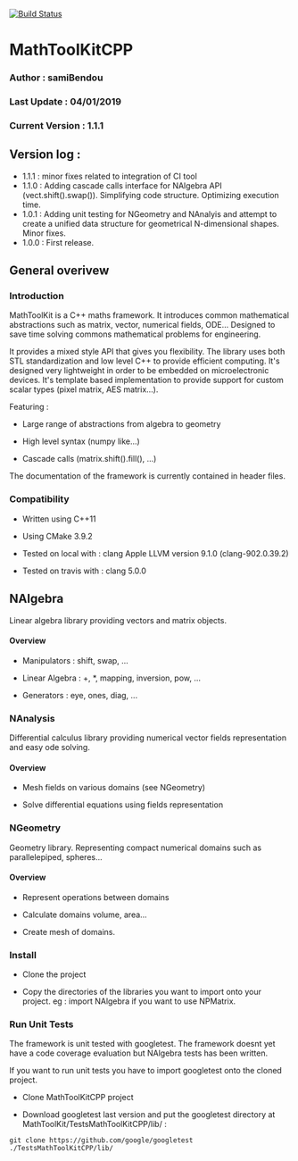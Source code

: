 [![Build Status](https://travis-ci.org/samiBendou/MathToolKitCPP.svg?branch=master)](https://travis-ci.org/samiBendou/MathToolKitCPP/builds)

# MathToolKitCPP

### Author : samiBendou

### Last Update : 04/01/2019

### Current Version : 1.1.1

## Version log :


- 1.1.1 :   minor fixes related to integration of CI tool
- 1.1.0 :   Adding cascade calls interface for NAlgebra API (vect.shift().swap()). Simplifying code structure.
            Optimizing execution time.
- 1.0.1 :   Adding unit testing for NGeometry and NAnalyis and attempt to create a unified data structure
            for geometrical N-dimensional shapes. Minor fixes.
- 1.0.0 :   First release.

## General overivew

### Introduction

MathToolKit is a C++ maths framework. It introduces common mathematical abstractions such as matrix, vector, numerical fields, ODE...
Designed to save time solving commons mathematical problems for engineering.

It provides a mixed style API that gives you flexibility.
The library uses both STL standardization and low level C++ to provide efficient computing.
It's designed very lightweight in order to be embedded on microelectronic devices.
It's template based implementation to provide support for custom scalar types (pixel matrix, AES matrix...).

Featuring :

- Large range of abstractions from algebra to geometry

- High level syntax (numpy like...)

- Cascade calls (matrix.shift().fill(), ...)

The documentation of the framework is currently contained in header files.

### Compatibility

- Written using C++11

- Using CMake 3.9.2

- Tested on local with : clang Apple LLVM version 9.1.0 (clang-902.0.39.2)

- Tested on travis with : clang 5.0.0

## NAlgebra

Linear algebra library providing vectors and matrix objects.

#### Overview

- Manipulators : shift, swap, ...

- Linear Algebra : +, *, mapping, inversion, pow, ...

- Generators : eye, ones, diag, ...
  
 ### NAnalysis
 
 Differential calculus library providing numerical vector fields representation and easy ode solving.
 
 #### Overview
 
- Mesh fields on various domains (see NGeometry)

- Solve differential equations using fields representation
 
 ### NGeometry
 
 Geometry library. Representing compact numerical domains such as parallelepiped, spheres...
 
 #### Overview
 
 - Represent operations between domains
 
 - Calculate domains volume, area...
  
 - Create mesh of domains.

 ### Install
 
- Clone the project

- Copy the directories of the libraries you want to import onto your project. 
eg : import NAlgebra if you want to use NPMatrix.

### Run Unit Tests

The framework is unit tested with googletest. The framework doesnt yet have a code coverage evaluation
but NAlgebra tests has been written.

If you want to run unit tests you have to import googletest onto the cloned project.

- Clone MathToolKitCPP project

- Download googletest last version and put the googletest directory at MathToolKit/TestsMathToolKitCPP/lib/ : 

```commandline
git clone https://github.com/google/googletest ./TestsMathToolKitCPP/lib/
```
